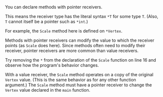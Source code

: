 


You can declare methods with pointer receivers.

This means the receiver type has the literal syntax `*T` for some type `T`.
(Also, `T` cannot itself be a pointer such as `*int`.)

For example, the `Scale` method here is defined on `*Vertex`.

Methods with pointer receivers can modify the value to which the receiver
points (as `Scale` does here).
Since methods often need to modify their receiver, pointer receivers are more
common than value receivers.

Try removing the `*` from the declaration of the `Scale` function on line 16
and observe how the program's behavior changes.

With a value receiver, the `Scale` method operates on a copy of the original
`Vertex` value.
(This is the same behavior as for any other function argument.)
The `Scale` method must have a pointer receiver to change the `Vertex` value
declared in the `main` function.

